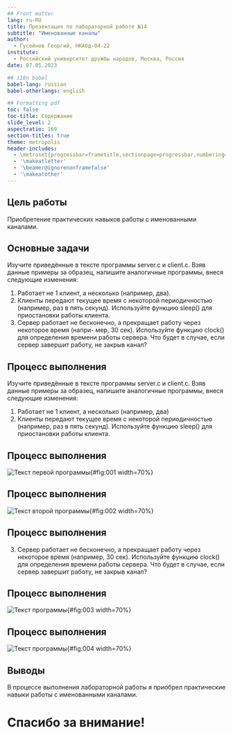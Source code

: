 ```yaml
---
## Front matter
lang: ru-RU
title: Презентация по лабораторной работе №14
subtitle: "Именованные каналы"
author:
  - Гусейнов Георгий, НКАбд-04-22
institute:
  - Российский университет дружбы народов, Москва, Россия
date: 07.05.2023

## i18n babel
babel-lang: russian
babel-otherlangs: english

## Formatting pdf
toc: false
toc-title: Содержание
slide_level: 2
aspectratio: 169
section-titles: true
theme: metropolis
header-includes:
  - \metroset{progressbar=frametitle,sectionpage=progressbar,numbering=fraction}
  - '\makeatletter'
  - '\beamer@ignorenonframefalse'
  - '\makeatother'
---
```


## Цель работы

Приобретение практических навыков работы с именованными каналами.

## Основные задачи

Изучите приведённые в тексте программы server.c и client.c. Взяв данные примеры
за образец, напишите аналогичные программы, внеся следующие изменения:

1. Работает не 1 клиент, а несколько (например, два).
2. Клиенты передают текущее время с некоторой периодичностью (например, раз в пять
   секунд). Используйте функцию sleep() для приостановки работы клиента.
3. Сервер работает не бесконечно, а прекращает работу через некоторое время (напри-
   мер, 30 сек). Используйте функцию clock() для определения времени работы сервера.
   Что будет в случае, если сервер завершит работу, не закрыв канал?

## Процесс выполнения

Изучите приведённые в тексте программы server.c и client.c. Взяв данные примеры за образец, напишите аналогичные программы, внеся следующие изменения:

1. Работает не 1 клиент, а несколько (например, два)
2. Клиенты передают текущее время с некоторой периодичностью (например, раз в пять секунд). Используйте функцию sleep() для приостановки работы клиента.

## Процесс выполнения

![Текст первой программы](image/1.png){#fig:001 width=70%}

## Процесс выполнения

![Текст второй программы](image/2.png){#fig:002 width=70%}

## Процесс выполнения

3. Сервер работает не бесконечно, а прекращает работу через некоторое время (например, 30 сек). Используйте функцию clock() для определения времени работы сервера. Что будет в случае, если сервер завершит работу, не закрыв канал?

## Процесс выполнения

![Текст программы](image/3.png){#fig:003 width=70%}

## Процесс выполнения

![Текст программы](image/4.png){#fig:004 width=70%}

## Выводы

В процессе выполнения лабораторной работы я приобрел практические навыки работы с именованными каналами.

# Спасибо за внимание!
